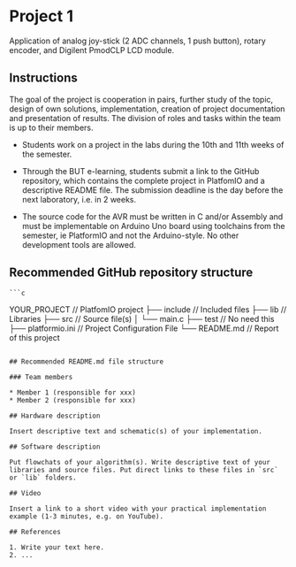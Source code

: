 # Project 1

Application of analog joy-stick (2 ADC channels, 1 push button), rotary encoder, and Digilent PmodCLP LCD module.

## Instructions

The goal of the project is cooperation in pairs, further study of the topic, design of own solutions, implementation, creation of project documentation and presentation of results. The division of roles and tasks within the team is up to their members.

* Students work on a project in the labs during the 10th and 11th weeks of the semester.

* Through the BUT e-learning, students submit a link to the GitHub repository, which contains the complete project in PlatfomIO and a descriptive README file. The submission deadline is the day before the next laboratory, i.e. in 2 weeks.

* The source code for the AVR must be written in C and/or Assembly and must be implementable on Arduino Uno board using toolchains from the semester, ie PlatformIO and not the Arduino-style. No other development tools are allowed.

## Recommended GitHub repository structure

    ```c
   YOUR_PROJECT        // PlatfomIO project
   ├── include         // Included files
   ├── lib             // Libraries
   ├── src             // Source file(s)
   │   └── main.c
   ├── test            // No need this
   ├── platformio.ini  // Project Configuration File
   └── README.md       // Report of this project
   ```

## Recommended README.md file structure

### Team members

* Member 1 (responsible for xxx)
* Member 2 (responsible for xxx)

## Hardware description

Insert descriptive text and schematic(s) of your implementation.

## Software description

Put flowchats of your algorithm(s). Write descriptive text of your libraries and source files. Put direct links to these files in `src` or `lib` folders.

## Video

Insert a link to a short video with your practical implementation example (1-3 minutes, e.g. on YouTube).

## References

1. Write your text here.
2. ...
